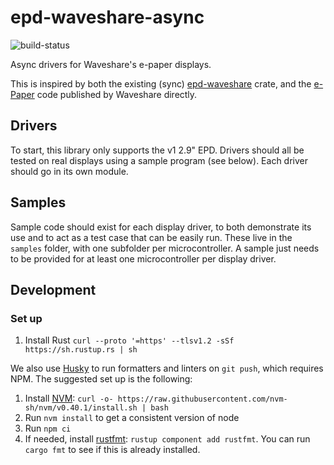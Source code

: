 # epd-waveshare-async

![build-status](https://github.com/MorganR/epd-waveshare-async/actions/workflows/build.yaml/badge.svg?branch=main&event=push)

Async drivers for Waveshare's e-paper displays.

This is inspired by both the existing (sync) [epd-waveshare](https://github.com/caemor/epd-waveshare) crate, and the [e-Paper](https://github.com/waveshareteam/e-Paper/tree/master) code published by Waveshare directly.

## Drivers

To start, this library only supports the v1 2.9" EPD. Drivers should all be tested on real
displays using a sample program (see below). Each driver should go in its own module.

## Samples

Sample code should exist for each display driver, to both demonstrate its use and to act as a test case that can be easily run. These live in the `samples` folder, with one subfolder per microcontroller. A sample just needs to be provided for at least one microcontroller per display driver.

## Development

### Set up

1. Install Rust `curl --proto '=https' --tlsv1.2 -sSf https://sh.rustup.rs | sh`

We also use [Husky](https://typicode.github.io/husky/) to run formatters and linters on `git push`, which requires NPM. The suggested set up is the following:

1. Install [NVM](https://github.com/nvm-sh/nvmhttps://github.com/nvm-sh/nvm): `curl -o- https://raw.githubusercontent.com/nvm-sh/nvm/v0.40.1/install.sh | bash`
2. Run `nvm install` to get a consistent version of node
3. Run `npm ci`
4. If needed, install [rustfmt](https://github.com/rust-lang/rustfmt): `rustup component add rustfmt`. You can run `cargo fmt` to see if this is already installed.
